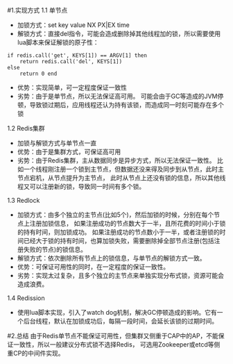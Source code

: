 ﻿#1.实现方式
1.1 单节点  
* 加锁方式：set key value NX PX|EX time  
* 解锁方式：直接del指令，可能会造成删除掉其他线程加的锁，所以需要使用lua脚本来保证解锁的原子性：
```
if redis.call('get', KEYS[1]) == ARGV[1] then 
    return redis.call('del', KEYS[1]) 
else 
    return 0 end
```
* 优势：实现简单，可一定程度保证一致性
* 劣势：由于是单节点，所以无法保证高可用。
  可能会由于GC等造成的JVM停顿，导致锁过期后，应用线程还认为持有该锁，而造成同一时刻可能存在多个锁  

1.2 Redis集群
* 加锁与解锁方式与单节点一直
* 优势：由于是集群方式，可保证高可用
* 劣势：由于Redis集群，主从数据同步是异步方式，所以无法保证一致性。
比如一个线程刚注册一个锁到主节点，但数据还没来得及同步到从节点，此时主节点宕机，从节点提升为主节点，
此时从节点上还没有锁的信息，所以其他线程又可以注册新的锁，导致同一时间有多个锁。

1.3 Redlock
* 加锁方式：由多个独立的主节点(比如5个)，然后加锁的时候，分别在每个节点上注册加锁信息，
如果注册成功的节点数大于一半，且所花费的时间小于锁的持有时间，则加锁成功。
如果注册成功的节点数小于一半，或者注册锁的时间已经大于锁的持有时间，也算加锁失败，需要删除掉全部节点注册(包括注册失败的节点)的锁信息。
* 解锁方式：依次删除所有节点上的锁信息，与单节点的解锁方式一致。
* 优势：可保证可用性的同时，在一定程度的保证一致性。
* 劣势：实现太过复杂，且多个独立的主节点来单独实现分布式锁，资源可能会造成浪费。

1.4 Redission
* 使用lua脚本实现，引入了watch dog机制，解决GC停顿造成的影响。它有一个后台线程，默认在加锁成功后，每隔一段时间，会延长该锁的过期时间。  

#2.总结
由于Redis单节点不能保证可用性，但集群又侧重于CAP中的AP，不能保证一致性，所以一般建议分布式锁不选择Redis，
可选用Zookeeper或etcd等侧重CP的中间件实现。